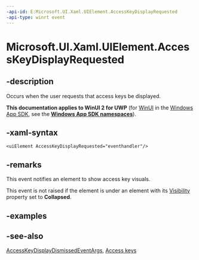 ```yaml
---
-api-id: E:Microsoft.UI.Xaml.UIElement.AccessKeyDisplayRequested
-api-type: winrt event
---
```


<!-- Event syntax
public event Windows.Foundation.TypedEventHandler AccessKeyDisplayRequested<Windows.UI.Xaml.UIElement,  Windows.UI.Xaml.Input.AccessKeyDisplayRequestedEventArgs>
-->

# Microsoft.UI.Xaml.UIElement.AccessKeyDisplayRequested

## -description

Occurs when the user requests that access keys be displayed.

**This documentation applies to WinUI 2 for UWP** (for [WinUI](/windows/apps/winui/winui3/) in the [Windows App SDK](/windows/apps/windows-app-sdk/), see the **[Windows App SDK namespaces](/windows/windows-app-sdk/api/winrt/)**).

## -xaml-syntax

```xaml
<uiElement AccessKeyDisplayRequested="eventhandler"/>
```

## -remarks

This event notifies an element to show access key visuals.

This event is not raised if the element is under an element with its [Visibility](uielement_visibility.md) property set to **Collapsed**.

## -examples

## -see-also

[AccessKeyDisplayDismissedEventArgs](../windows.ui.xaml.input/accesskeydisplarequestedeventargs.md), [Access keys](/windows/apps/design/input/access-keys)
